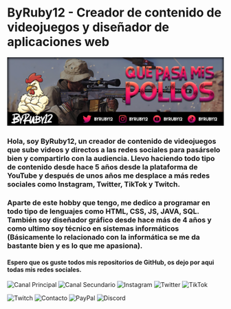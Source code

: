 # ByRuby12 - Creador de contenido de videojuegos y diseñador de aplicaciones web

![Imagen de portada](imagenes/banner.png)

### Hola, soy ByRuby12, un creador de contenido de videojuegos que sube videos y directos a las redes sociales para pasárselo bien y compartirlo con la audiencia. Llevo haciendo todo tipo de contenido desde hace 5 años desde la plataforma de YouTube y después de unos años me desplace a más redes sociales como Instagram, Twitter, TikTok y Twitch.

### Aparte de este hobby que tengo, me dedico a programar en todo tipo de lenguajes como HTML, CSS, JS, JAVA, SQL. También soy diseñador gráfico desde hace más de 4 años y como ultimo soy técnico en sistemas informáticos (Básicamente lo relacionado con la informática se me da bastante bien y es lo que me apasiona).

#### Espero que os guste todos mis repositorios de GitHub, os dejo por aqui todas mis redes sociales.

![Canal Principal](imagen2.jpg) ![Canal Secundario](imagen3.jpg) ![Instagram](imagen3.jpg) ![Twitter](imagen3.jpg) ![TikTok](imagen3.jpg)

![Twitch](imagen3.jpg) ![Contacto](imagen3.jpg) ![PayPal](imagen3.jpg) ![Discord](imagen3.jpg)
